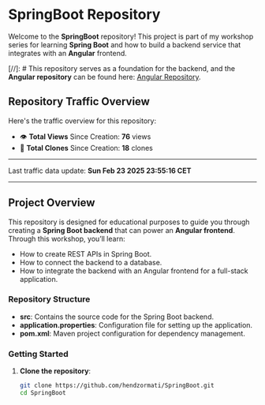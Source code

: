 # SpringBoot Repository

Welcome to the **SpringBoot** repository! This project is part of my workshop series for learning **Spring Boot** and how to build a backend service that integrates with an **Angular** frontend.

[//]: # This repository serves as a foundation for the backend, and the **Angular repository** can be found here: [Angular Repository](https://github.com/hendzormati/Angular).

## Repository Traffic Overview

Here's the traffic overview for this repository:

- 👁️ **Total Views** Since Creation: **76** views
- 🔄 **Total Clones** Since Creation: **18** clones

---

Last traffic data update: **Sun Feb 23 2025 23:55:16 CET**

---

## Project Overview

This repository is designed for educational purposes to guide you through creating a **Spring Boot backend** that can power an **Angular frontend**. Through this workshop, you’ll learn:

- How to create REST APIs in Spring Boot.
- How to connect the backend to a database.
- How to integrate the backend with an Angular frontend for a full-stack application.

### Repository Structure

- **src**: Contains the source code for the Spring Boot backend.
- **application.properties**: Configuration file for setting up the application.
- **pom.xml**: Maven project configuration for dependency management.

### Getting Started

1. **Clone the repository**:
   ```bash
   git clone https://github.com/hendzormati/SpringBoot.git
   cd SpringBoot
